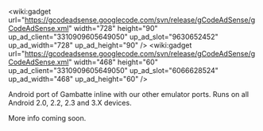 <wiki:gadget url="https://gcodeadsense.googlecode.com/svn/release/gCodeAdSense/gCodeAdSense.xml" width="728" height="90" up\_ad\_client="3310909605649050" up\_ad\_slot="9630652452"  up\_ad\_width="728" up\_ad\_height="90" />
<wiki:gadget url="https://gcodeadsense.googlecode.com/svn/release/gCodeAdSense/gCodeAdSense.xml" width="468" height="60" up\_ad\_client="3310909605649050" up\_ad\_slot="6066628524"  up\_ad\_width="468" up\_ad\_height="60" />

Android port of Gambatte inline with our other emulator ports.  Runs on all Android 2.0, 2.2, 2.3 and 3.X devices.

More info coming soon.